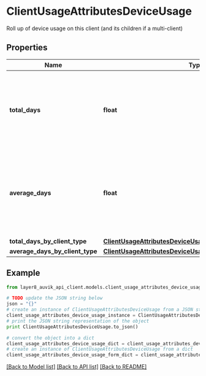 # ClientUsageAttributesDeviceUsage

Roll up of device usage on this client (and its children if a multi-client)

## Properties
Name | Type | Description | Notes
------------ | ------------- | ------------- | -------------
**total_days** | **float** | The total billable device days for this client and all of its children across the usage period | [optional] 
**average_days** | **float** | The average billable device days for this client and all of its children across the usage period | [optional] 
**total_days_by_client_type** | [**ClientUsageAttributesDeviceUsageTotalDaysByClientType**](ClientUsageAttributesDeviceUsageTotalDaysByClientType.md) |  | [optional] 
**average_days_by_client_type** | [**ClientUsageAttributesDeviceUsageAverageDaysByClientType**](ClientUsageAttributesDeviceUsageAverageDaysByClientType.md) |  | [optional] 

## Example

```python
from layer8_auvik_api_client.models.client_usage_attributes_device_usage import ClientUsageAttributesDeviceUsage

# TODO update the JSON string below
json = "{}"
# create an instance of ClientUsageAttributesDeviceUsage from a JSON string
client_usage_attributes_device_usage_instance = ClientUsageAttributesDeviceUsage.from_json(json)
# print the JSON string representation of the object
print ClientUsageAttributesDeviceUsage.to_json()

# convert the object into a dict
client_usage_attributes_device_usage_dict = client_usage_attributes_device_usage_instance.to_dict()
# create an instance of ClientUsageAttributesDeviceUsage from a dict
client_usage_attributes_device_usage_form_dict = client_usage_attributes_device_usage.from_dict(client_usage_attributes_device_usage_dict)
```
[[Back to Model list]](../README.md#documentation-for-models) [[Back to API list]](../README.md#documentation-for-api-endpoints) [[Back to README]](../README.md)


